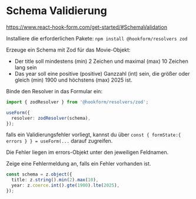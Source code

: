 # Schema Validierung

https://www.react-hook-form.com/get-started/#SchemaValidation

Installiere die erforderlichen Pakete: `npm install @hookform/resolvers zod`

Erzeuge ein Schema mit Zod für das Movie-Objekt:

- Der title soll mindestens (min) 2 Zeichen und maximal (max) 10 Zeichen lang sein
- Das year soll eine positive (positive) Ganzzahl (int) sein, die größer oder gleich (min) 1900 und höchstens (max) 2025 ist.

Binde den Resolver in das Formular ein:

```ts
import { zodResolver } from '@hookform/resolvers/zod';

useForm({
  resolver: zodResolver(schema),
});
```

falls ein Validierungsfehler vorliegt, kannst du über `const { formState:{ errors } } = useForm(...` darauf zugreifen.

Die Fehler liegen im errors-Objekt unter den jeweiligen Feldnamen.

Zeige eine Fehlermeldung an, falls ein Fehler vorhanden ist.

```ts
const schema = z.object({
  title: z.string().min(2).max(10),
  year: z.coerce.int().gte(1900).lte(2025),
});
```

